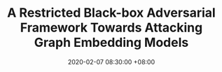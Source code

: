 ---
layout: post
title:  "A Restricted Black-box Adversarial Framework Towards Attacking Graph Embedding Models"
date: 2020-02-07 08:30:00 +08:00
categories: research
authors: "<strong>Heng Chang</strong>, Yu Rong, Tingyang Xu, Wenbing Huang, Honglei Zhang, Peng Cui, Wenwu Zhu, Junzhou Huang"
venue: "In proceedings of 34th AAAI Conference on Artificial Intelligence (AAAI)"
paper: https://ojs.aaai.org/index.php/AAAI/article/view/5741/5597
code: https://github.com/SwiftieH/GFAttack
---